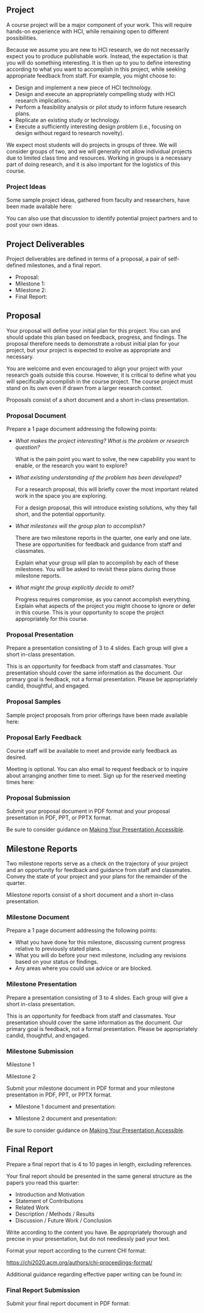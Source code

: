 <!--
<div class="alert alert-danger" markdown="1">
This page is still being migrated and developed. All content remains subject to change.
</div>
-->

## Project

A course project will be a major component of your work.
This will require hands-on experience with HCI, while remaining open to different possibilities.

Because we assume you are new to HCI research, we do not necessarily expect you to produce publishable work.
Instead, the expectation is that you will do something interesting.
It is then up to you to define interesting according to what you want to accomplish in this project, while seeking appropriate feedback from staff.
For example, you might choose to:

- Design and implement a new piece of HCI technology.
- Design and execute an appropriately compelling study with HCI research implications.
- Perform a feasibility analysis or pilot study to inform future research plans.
- Replicate an existing study or technology.
- Execute a sufficiently interesting design problem (i.e., focusing on design without regard to research novelty).

We expect most students will do projects in groups of three.
We will consider groups of two, and we will generally not allow individual projects due to limited class time and resources.
Working in groups is a necessary part of doing research, and it is also important for the logistics of this course.

### Project Ideas

Some sample project ideas, gathered from faculty and researchers, have been made available here:

<app-assignment-submission-link linkSubmission="{{ site.linkProjectProposalIdeas }}"></app-assignment-submission-link>

You can also use that discussion to identify potential project partners and to post your own ideas.

## Project Deliverables

Project deliverables are defined in terms of a proposal, a pair of self-defined milestones, and a final report.

- Proposal:       <app-assignment-due-text dueText="{{ site.calendar.dueProjectProposal }}"></app-assignment-due-text>
- Milestone 1:    <app-assignment-due-text dueText="{{ site.calendar.dueProjectMilestone1 }}"></app-assignment-due-text>
- Milestone 2:    <app-assignment-due-text dueText="{{ site.calendar.dueProjectMilestone2 }}"></app-assignment-due-text>
- Final Report:   <app-assignment-due-text dueText="{{ site.calendar.dueProjectReport }}"></app-assignment-due-text>

## Proposal

Your proposal will define your initial plan for this project.
You can and should update this plan based on feedback, progress, and findings.
The proposal therefore needs to demonstrate a robust initial plan for your project,
but your project is expected to evolve as appropriate and necessary.

You are welcome and even encouraged to align your project with your research goals outside this course.
However, it is critical to define what you will specifically accomplish in the course project.
The course project must stand on its own even if drawn from a larger research context.

Proposals consist of a short document and a short in-class presentation.

### Proposal Document

Prepare a 1 page document addressing the following points:

- _What makes the project interesting? What is the problem or research question?_

  What is the pain point you want to solve, the new capability you want to enable, or the research you want to explore?

- _What existing understanding of the problem has been developed?_

  For a research proposal, this will briefly cover the most important related work in the space you are exploring.

  For a design proposal, this will introduce existing solutions, why they fall short, and the potential opportunity.
  
- _What milestones will the group plan to accomplish?_

  There are two milestone reports in the quarter, one early and one late.
  These are opportunities for feedback and guidance from staff and classmates.

  Explain what your group will plan to accomplish by each of these milestones.
  You will be asked to revisit these plans during those milestone reports.

- _What might the group explicitly decide to omit?_

  Progress requires compromise, as you cannot accomplish everything.
  Explain what aspects of the project you might choose to ignore or defer in this course.
  This is your opportunity to scope the project appropriately for this course.

### Proposal Presentation

Prepare a presentation consisting of 3 to 4 slides. Each group will give a short in-class presentation.

This is an opportunity for feedback from staff and classmates.
Your presentation should cover the same information as the document.
Our primary goal is feedback, not a formal presentation. Please be appropriately candid, thoughtful, and engaged.

### Proposal Samples

Sample project proposals from prior offerings have been made available here:

<app-assignment-submission-link linkSubmission="{{ site.linkProjectProposalSamples }}"></app-assignment-submission-link>

### Proposal Early Feedback

Course staff will be available to meet and provide early feedback as desired.

Meeting is optional.
You can also email to request feedback or to inquire about arranging another time to meet.
Sign up for the reserved meeting times here:

<app-assignment-submission-link linkSubmission="{{ site.linkProjectProposalEarlyFeedback }}"></app-assignment-submission-link>

### Proposal Submission

<app-assignment-due-text dueText="{{ site.calendar.dueProjectProposal }}"></app-assignment-due-text>

Submit your proposal document in PDF format and your proposal presentation in PDF, PPT, or PPTX format.

<app-assignment-submission-link linkSubmission="{{ site.linkSubmitProjectProposal }}"></app-assignment-submission-link>

Be sure to consider guidance on [Making Your Presentation Accessible](http://interactions.acm.org/archive/view/july-august-2017/making-your-presentation-accessible).

## Milestone Reports

Two milestone reports serve as a check on the trajectory of your project
and an opportunity for feedback and guidance from staff and classmates.
Convey the state of your project and your plans for the remainder of the quarter.

Milestone reports consist of a short document and a short in-class presentation.

### Milestone Document

Prepare a 1 page document addressing the following points:

- What you have done for this milestone, discussing current progress relative to previously stated plans.
- What you will do before your next milestone, including any revisions based on your status or findings.
- Any areas where you could use advice or are blocked.

### Milestone Presentation

Prepare a presentation consisting of 3 to 4 slides. Each group will give a short in-class presentation.

This is an opportunity for feedback from staff and classmates.
Your presentation should cover the same information as the document.
Our primary goal is feedback, not a formal presentation. Please be appropriately candid, thoughtful, and engaged.

### Milestone Submission

Milestone 1 <app-assignment-due-text dueText="{{ site.calendar.dueProjectMilestone1 }}"></app-assignment-due-text>

Milestone 2 <app-assignment-due-text dueText="{{ site.calendar.dueProjectMilestone2 }}"></app-assignment-due-text>

Submit your milestone document in PDF format and your milestone presentation in PDF, PPT, or PPTX format.

- Milestone 1 document and presentation: 
  
  <p><app-assignment-submission-link linkSubmission="{{ site.linkSubmitProjectMilestone1 }}"></app-assignment-submission-link></p>
  
- Milestone 2 document and presentation: 

  <p><app-assignment-submission-link linkSubmission="{{ site.linkSubmitProjectMilestone2 }}"></app-assignment-submission-link></p>

Be sure to consider guidance on [Making Your Presentation Accessible](http://interactions.acm.org/archive/view/july-august-2017/making-your-presentation-accessible).

## Final Report

Prepare a final report that is 4 to 10 pages in length, excluding references.

Your final report should be presented in the same general structure as the papers you read this quarter:

- Introduction and Motivation
- Statement of Contributions
- Related Work
- Description / Methods / Results
- Discussion / Future Work / Conclusion

Write according to the content you have.
Be appropriately thorough and precise in your presentation, but do not needlessly pad your text.

Format your report according to the current CHI format:

<https://chi2020.acm.org/authors/chi-proceedings-format/>

Additional guidance regarding effective paper writing can be found in:

<html>
  <p><app-reading [reading]="site.readingWobbrockPaperWriting"></app-reading></p>
</html>

### Final Report Submission

<app-assignment-due-text dueText="{{ site.calendar.dueProjectReport }}"></app-assignment-due-text>

Submit your final report document in PDF format:

<app-assignment-submission-link linkSubmission="{{ site.linkSubmitProjectReport }}"></app-assignment-submission-link>
